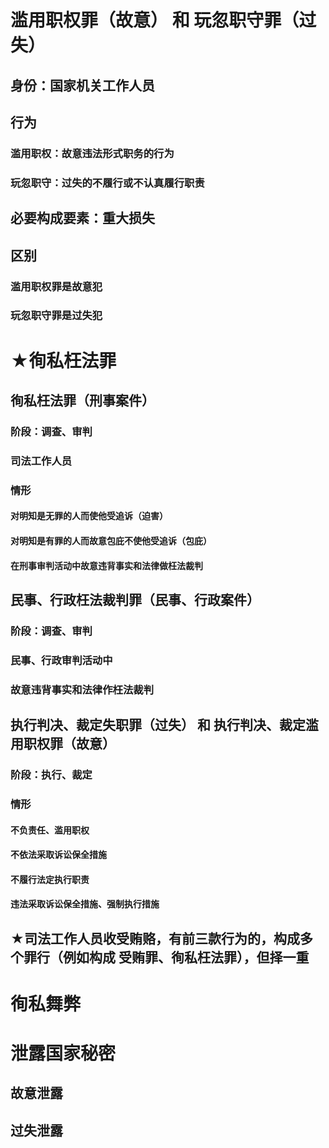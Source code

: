 # 滥用职权罪（故意） 和 玩忽职守罪（过失）
## 身份：国家机关工作人员
## 行为
### 滥用职权：故意违法形式职务的行为
### 玩忽职守：过失的不履行或不认真履行职责
## 必要构成要素：重大损失
## 区别
### 滥用职权罪是故意犯
### 玩忽职守罪是过失犯
# ★徇私枉法罪
## 徇私枉法罪（刑事案件）
### 阶段：调查、审判
### 司法工作人员
### 情形
#### 对明知是无罪的人而使他受追诉（迫害）
#### 对明知是有罪的人而故意包庇不使他受追诉（包庇）
#### 在刑事审判活动中故意违背事实和法律做枉法裁判

## 民事、行政枉法裁判罪（民事、行政案件）
### 阶段：调查、审判
### 民事、行政审判活动中
### 故意违背事实和法律作枉法裁判
## 执行判决、裁定失职罪（过失） 和 执行判决、裁定滥用职权罪（故意）
### 阶段：执行、裁定
### 情形
#### 不负责任、滥用职权
#### 不依法采取诉讼保全措施
#### 不履行法定执行职责
#### 违法采取诉讼保全措施、强制执行措施
## ★司法工作人员收受贿赂，有前三款行为的，构成多个罪行（例如构成 受贿罪、徇私枉法罪），但择一重
# 徇私舞弊
# 泄露国家秘密
## 故意泄露
## 过失泄露